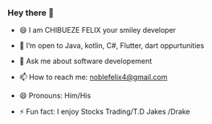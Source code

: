 ### Hey there 👋
- 😄 I am CHIBUEZE FELIX your smiley developer

- 👯 I’m open to Java, kotlin, C#, Flutter, dart oppurtunities
- 💬 Ask me about  software developement 
- 📫 How to reach me: noblefelix4@gmail.com
- 😄 Pronouns: Him/His
- ⚡ Fun fact: I enjoy Stocks Trading/T.D Jakes /Drake 
<!--
**leadpresence/leadpresence** is a ✨ _special_ ✨ repository because its `README.md` (this file) appears on your GitHub profile.

Here are some ideas to get you started:

-->
